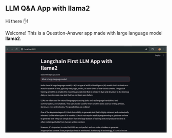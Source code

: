## LLM Q&A App with llama2 
Hi there ✋!

Welcome! This is a Question-Answer app made with large language model **llama2**.

<picture>
  <source media="(prefers-color-scheme: dark)" srcset="https://github.com/Samratnitesh/Langchain-llm-app-with-llama2/blob/main/app-screenshot.png
">
  <source media="(prefers-color-scheme: light)" srcset="https://github.com/Samratnitesh/Langchain-llm-app-with-llama2/blob/main/app-screenshot.png">
  <img alt="Shows an illustrated sun in light mode and a moon with stars in dark mode." src="https://github.com/Samratnitesh/Langchain-llm-app-with-llama2/blob/main/app-screenshot.png">
</picture>
